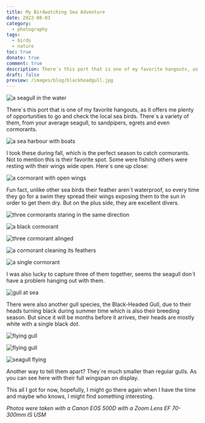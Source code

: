 ```yaml
---
title: My Birdwatching Sea Adventure
date: 2022-08-03
category:
  - photography
tags:
  - birds
  - nature
toc: true
donate: true
comment: true
description: There´s this port that is one of my favorite hangouts, as it offers me plenty of opportunities to go and check the local sea birds, from Seagulls to Cormorants.
draft: false
preview: /images/blog/blackheadgull.jpg
---
```


![a seagull in the water](/images/blog/blackheadgull.jpg)

There´s this port that is one of my favorite hangouts, as it offers me plenty of opportunities to go and check the local sea birds. There´s a variety of them, from your average seagull, to sandpipers, egrets and even cormorants.

![a sea harbour with boats](/images/2022/52260200151_62b2c77b61_c.jpg)

I took these during fall, which is the perfect season to catch cormorants. Not to mention this is their favorite spot. Some were fishing others were resting with their wings wide open. Here´s one up close:

![a cormorant with open wings](/images/2022/52260480814_260c0a7ffa_c.jpg)

Fun fact, unlike other sea birds their feather aren´t waterproof, so every time they go for a swim they spread their wings exposing them to the sun in order to get them dry. But on the plus side, they are excellent divers.

![three cormorants staring in the same direction](/images/2022/52260203566_fd18f56e00_c.jpg)

![a black cormorant](/images/2022/52259233567_3bf8f761bd_c.jpg)

![three cormorant alinged](/images/2022/52260204291_1c417b2236_c.jpg)

![a cormorant cleaning its feathers](/images/2022/52260484444_0aa90b79cd_c.jpg)

![a single cormorant](/images/2022/52259236102_626f482d08_c.jpg)

I was also lucky to capture three of them together, seems the seagull don´t have a problem hanging out with them.

![gull at sea](/images/2022/52260224933_1a44439b2e_c.jpg)

There were also another gull species, the Black-Headed Gull, due to their heads turning black during summer time which is also their breeding season. But since it will be months before it arrives, their heads are mostly white with a single black dot.

![flying gull](/images/2022/52260690495_783d477ff5_c.jpg)

![flying gull](/images/2022/52259240707_f5661f4004_c.jpg)

![seagull flying](/images/2022/52260211481_f56ed90ef9_c.jpg)

Another way to tell them apart? They´re much smaller than regular gulls. As you can see here with their full wingspan on display.

This all I got for now, hopefully, I might go there again when I have the time and maybe who knows, I might find something interesting.

*Photos were taken with a Canon EOS 500D with a Zoom Lens EF 70-300mm IS USM*


